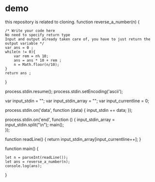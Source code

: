 # demo
this repository is related to cloning.
function reverse_a_number(n)
{

    /* Write your code here
    No need to specify return type 
    Input and output already taken care of, you have to just return the output variable */
    var ans = 0 ;
    while(n != 0){
        var rem = n% 10;
        ans = ans * 10 + rem ;
        n = Math.floor(n/10);
    }
    return ans ;
}







process.stdin.resume();
process.stdin.setEncoding('ascii');

var input_stdin = "";
var input_stdin_array = "";
var input_currentline = 0;

process.stdin.on('data', function (data) {
    input_stdin += data;
});

process.stdin.on('end', function () {
    input_stdin_array = input_stdin.split("\n");
    main();    
});

function readLine() {
    return input_stdin_array[input_currentline++];
}


function main() {
    
    let n = parseInt(readLine());
    let ans = reverse_a_number(n);
    console.log(ans);

}
